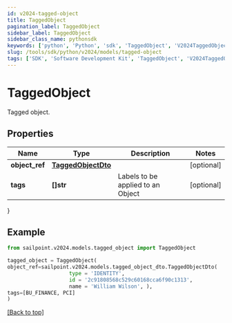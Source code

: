 ```yaml
---
id: v2024-tagged-object
title: TaggedObject
pagination_label: TaggedObject
sidebar_label: TaggedObject
sidebar_class_name: pythonsdk
keywords: ['python', 'Python', 'sdk', 'TaggedObject', 'V2024TaggedObject'] 
slug: /tools/sdk/python/v2024/models/tagged-object
tags: ['SDK', 'Software Development Kit', 'TaggedObject', 'V2024TaggedObject']
---
```


# TaggedObject

Tagged object.

## Properties

Name | Type | Description | Notes
------------ | ------------- | ------------- | -------------
**object_ref** | [**TaggedObjectDto**](tagged-object-dto) |  | [optional] 
**tags** | **[]str** | Labels to be applied to an Object | [optional] 
}

## Example

```python
from sailpoint.v2024.models.tagged_object import TaggedObject

tagged_object = TaggedObject(
object_ref=sailpoint.v2024.models.tagged_object_dto.TaggedObjectDto(
                    type = 'IDENTITY', 
                    id = '2c91808568c529c60168cca6f90c1313', 
                    name = 'William Wilson', ),
tags=[BU_FINANCE, PCI]
)

```
[[Back to top]](#) 

